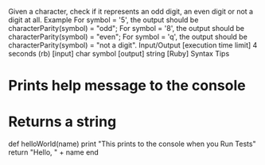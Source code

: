 Given a character, check if it represents an odd digit, an even digit or not a digit at all.
Example
For symbol = '5', the output should be
characterParity(symbol) = "odd";
For symbol = '8', the output should be
characterParity(symbol) = "even";
For symbol = 'q', the output should be
characterParity(symbol) = "not a digit".
Input/Output
[execution time limit] 4 seconds (rb)
[input] char symbol
[output] string
[Ruby] Syntax Tips
# Prints help message to the console
# Returns a string
def helloWorld(name)
    print "This prints to the console when you Run Tests"
    return "Hello, " + name
end
